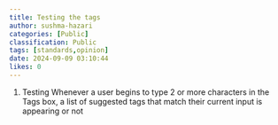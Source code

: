 ```yaml
---
title: Testing the tags
author: sushma-hazari
categories: [Public]
classification: Public
tags: [standards,opinion]
date: 2024-09-09 03:10:44 
likes: 0
---
```


1. Testing Whenever a user begins to type 2 or more characters in the Tags box, a list of suggested tags that match their current input is appearing or not


